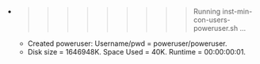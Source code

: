 * >>>>>>>>> Running inst-min-con-users-poweruser.sh ...
  * Created poweruser: Username/pwd = poweruser/poweruser.
  * Disk size = 1646948K. Space Used = 40K. Runtime = 00:00:00:01.
